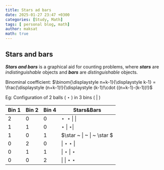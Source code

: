 ```yaml
---
title: Stars ad bars
date: 2025-01-27 23:47 +0300
categories: [Study, Math]
tags: [ personal blog, math]
author: maksat
math: true
---
```


## Stars and bars

***Stars and bars*** is a graphical aid for counting problems, where ***stars*** are *indistinguishable* objects and ***bars*** are *distinguishable* objects.

Binominal coefficient: $\binom{\displaystyle n+k-1}{\displaystyle k-1} = \frac{\displaystyle (n+k-1)!}{\displaystyle (k-1)!\cdot ((n+k-1)-(k-1))!}$

Eg: Configuration of 2 balls ( $\star$ )  in 3 bins ( | )

|  Bin 1  | Bin 2  | Bin 4 | Stars&Bars |
|---------|---------|---------|---------|
|2|0|0|$\star ~ \star \| ~ \|$|
|1|1|0|$\star ~ \| ~ \star \|$|
|1|0|1|$\star ~ \| ~ \| ~ \star $|
|0|2|0|$\| ~ \star ~ \star ~ \|$|
|0|1|1|$\| ~ \star ~ \| ~ \star$|
|0|0|2|$\| ~ \| ~ \star ~ \star$|

